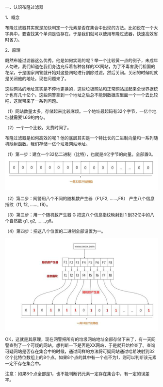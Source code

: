一、认识布隆过滤器

1、概念

布隆过滤器其实就是加快判定一个元素是否在集合中出现的方法。比如说在一个大字典中，要查找某个单词是否存在，于是我们就可以使用布隆过滤器，快速高效省时省力。

2、原理

既然布隆过滤器这么优秀，他是如何实现的呢？举一个比较黄一点的例子，未成年人勿进，我们知道在我们身边充斥着各种各样的XX网站，为了不毒害我们祖国的花朵，于是国家网警就开始对这些网站进行割除过滤，然后关闭。关闭的时候呢就是关闭他的地址。现在问题来了。

这些网站的地址其实是不停地更换的，这些垃圾网站和正常网站加起来全世界据统计也有几十亿个。这些网警拿到一个地址之后总不能到数据库里面一个一个去比较吧，这就带来了一系列问题。

（1）网站数量太多，存储起来比较麻烦。一个地址最起码有32个字节，一亿个地址就需要1.6G的内存。

（2）一个一个比较，太费时间了。

布隆过滤器是如何高效的呢？他的底层其实是一个特比长的二进制向量和一系列随机映射函数。我们存储一亿个垃圾网站地址。

（1）第一步：建立一个32亿二进制（比特），也就是4亿字节的向量。全部置0。
   ![](1.jpg)
   
（2）第二步：网警用八个不同的随机数产生器（F1,F2, ……,F8） 产生八个信息指纹（f1, f2, ……, f8）。

（3）第三步：用一个随机数产生器 G 把这八个信息指纹映射到 1 到32亿中的八个自然数 g1, g2, ……,g8。

（4）第四步：把这八个位置的二进制全部设置为一。

  ![](2.jpg)

OK，这就是其原理，现在网警把所有的垃圾网站地址全部存储下来了，有一天网警查到了一个可疑的网站，想判断一下是否是XX网站，于是就开始检查了。查询可疑网站是否存在集合中的时候，通过同样的方法将可疑网站通过哈希映射到32亿个比特位数组上的8个点。如果8个点的其中有一个点不为1，则可以判断该元素一定不存在集合中。

注意：如果8个点全部是1，也不能判断钙元素一定存在集合中，有一定的误差率。